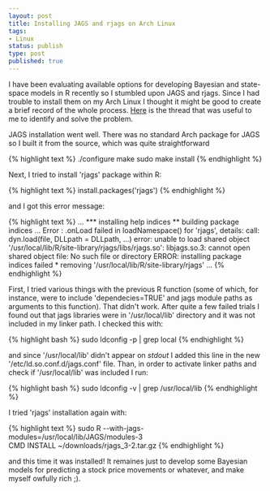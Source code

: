 ```yaml
---
layout: post
title: Installing JAGS and rjags on Arch Linux
tags:
- Linux
status: publish
type: post
published: true
---
```


I have been evaluating available options for developing Bayesian and state-space models in R recently so I stumbled upon JAGS and rjags. Since I had trouble to install them on my Arch Linux I thought it might be good to create a brief record of the whole process. [Here](http://sourceforge.net/projects/mcmc-jags/forums/forum/610037/topic/4996525) 
is the thread that was useful to me to identify and solve the problem.

JAGS installation went well. There was no standard Arch package for JAGS so I built it from the source, which was quite straightforward 

{% highlight text %}
./configure 
make
sudo make install
{% endhighlight %}

Next, I tried to install 'rjags' package within R: 

{% highlight text %}
install.packages('rjags') 
{% endhighlight %}

and I got this error message: 

{% highlight text %}
...
*** installing help indices 
** building package indices ... 
Error : .onLoad failed in loadNamespace() for 'rjags', details:
call: dyn.load(file, DLLpath = DLLpath, ...) 
error: unable to load shared object 
'/usr/local/lib/R/site-library/rjags/libs/rjags.so': 
libjags.so.3: cannot open shared object file: 
No such file or directory 
ERROR: installing package indices failed * 
removing '/usr/local/lib/R/site-library/rjags'
...
{% endhighlight %}

First, I tried various things with the previous R function (some of which, for instance, were to include 'dependecies=TRUE' and jags module paths as arguments to this function). That didn't work. After quite a few failed trials I found out that jags libraries were in '/usr/local/lib' directory and it was not included in my linker path. I checked this with:

{% highlight bash %}
sudo ldconfig -p | grep local
{% endhighlight %}

and since '/usr/local/lib' didn't appear on *stdout* I added this line in the new '/etc/ld.so.conf.d/jags.conf' file. Than, in order to activate linker paths and check if '/usr/local/lib' was included I run:

{% highlight bash %}
sudo ldconfig -v | grep /usr/local/lib
{% endhighlight %}

I tried 'rjags' installation again with:

{% highlight text %}
sudo R --with-jags-modules=/usr/local/lib/JAGS/modules-3 \
CMD INSTALL ~/downloads/rjags_3-2.tar.gz
{% endhighlight %}

and this time it was installed! It remaines just to develop some Bayesian models for predicting a stock price movements or whatever, and make myself owfully rich ;).  





